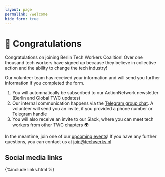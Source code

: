 ```yaml
---
layout: page
permalink: /welcome
hide_form: true
---
```


# 🎉 Congratulations

Congratulations on joining Berlin Tech Workers Coalition! Over one thousand tech workers have signed up because they believe in collective action and the ability to change the tech industry! 

Our volunteer team has received your information and will send you further information if you completed the form. 

1. You will automnatically be subscribed to our ActionNetwork newsletter (Berlin and Global TWC updates)
2. Our internal communication happens via the [Telegram group chat](https://t.me/+-7rD_lN0tP1kNjNi). A volunteer will send you an invite, if you provided a phone number or Telegram handle
3. You will also receive an invite to our Slack, where you can meet tech workers from other TWC chapters 🌍 

In the meantime, join one of our [upcoming events](/events)! If you have any further questions, you can contact us at join@techwerks.nl 

## Social media links
{%include links.html %} 

